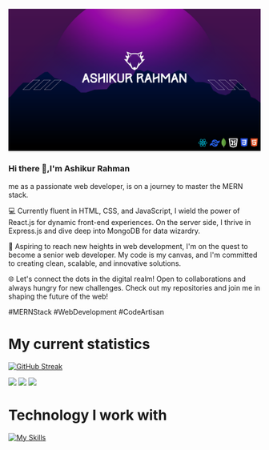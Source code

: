 ![banner](https://raw.githubusercontent.com/Ashikur-ai/Ashikur-ai/main/github%20banner.png)

### Hi there 👋,I'm Ashikur Rahman


me as a passionate web developer, is on a journey to master the MERN stack.

💻 Currently fluent in HTML, CSS, and JavaScript, I wield the power of React.js for dynamic front-end experiences. On the server side, I thrive in Express.js and dive deep into MongoDB for data wizardry.

🚀 Aspiring to reach new heights in web development, I'm on the quest to become a senior web developer. My code is my canvas, and I'm committed to creating clean, scalable, and innovative solutions.

🌐 Let's connect the dots in the digital realm! Open to collaborations and always hungry for new challenges. Check out my repositories and join me in shaping the future of the web!

#MERNStack #WebDevelopment #CodeArtisan
# My current statistics
[![GitHub Streak](https://github-readme-streak-stats.herokuapp.com?user=Ashikur-ai&theme=transparent&card_width=817)](https://git.io/streak-stats)

![](http://github-profile-summary-cards.vercel.app/api/cards/profile-details?username=Ashikur-ai&theme=default)
![](http://github-profile-summary-cards.vercel.app/api/cards/most-commit-language?username=Ashikur-ai&theme=default)
![](http://github-profile-summary-cards.vercel.app/api/cards/repos-per-language?username=Ashikur-ai&theme=default)

# Technology I work with
[![My Skills](https://skillicons.dev/icons?i=js,html,css,firebase,react,tailwind,mongodb,express,nodejs)](https://skillicons.dev)
